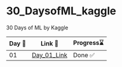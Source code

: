 # 30_DaysofML_kaggle
30 Days of ML by Kaggle 

|Day 📅|Link 🔗|Progress⌛ |
|------|--------|-----------|
|01|[Day_01_Link](https://github.com/ayoub-berdeddouch/30_DaysofML_kaggle/blob/main/Day_01.md)|Done ✅ |
